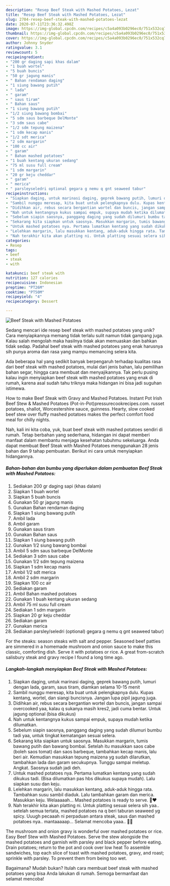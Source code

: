 ```yaml
---
description: "Resep Beef Steak with Mashed Potatoes, Lezat"
title: "Resep Beef Steak with Mashed Potatoes, Lezat"
slug: 2704-resep-beef-steak-with-mashed-potatoes-lezat
date: 2020-07-11T23:36:32.498Z
image: https://img-global.cpcdn.com/recipes/c5a4a093b0296ec0/751x532cq70/beef-steak-with-mashed-potatoes-foto-resep-utama.jpg
thumbnail: https://img-global.cpcdn.com/recipes/c5a4a093b0296ec0/751x532cq70/beef-steak-with-mashed-potatoes-foto-resep-utama.jpg
cover: https://img-global.cpcdn.com/recipes/c5a4a093b0296ec0/751x532cq70/beef-steak-with-mashed-potatoes-foto-resep-utama.jpg
author: Johnny Snyder
ratingvalue: 3.1
reviewcount: 5
recipeingredient:
- "200 gr daging sapi khas dalam"
- "1 buah wortel"
- "5 buah buncis"
- "50 gr jagung manis"
- " Bahan rendaman daging"
- "1 siung bawang putih"
- " lada"
- " garam"
- " saus tiram"
- " Bahan saus"
- "1 siung bawang putih"
- "1/2 siung bawang bombai"
- "5 sdm saus barbeque DelMonte"
- "3 sdm saus cabe"
- "1/2 sdm tepung maizena"
- "1 sdm kecap manis"
- "1/2 sdt merica"
- "2 sdm margarin"
- "100 cc air"
- " garam"
- " Bahan mashed potatoes"
- "1 buah kentang ukuran sedang"
- "75 ml susu full cream"
- "1 sdm margarin"
- "20 gr keju cheddar"
- " garam"
- " merica"
- " parsleyseledri optional gegara g nemu q gnt seaweed tabur"
recipeinstructions:
- "Siapkan daging, untuk marinasi daging, geprek bawang putih, lumuri dengan lada, garam, saus tiram, diamkan selama 10-15 menit"
- "Sambil nunggu meresap, kita buat untuk pelengkapnya dulu. Kupas kentang, wortel, dan siangi buncisnya. Jangan lupa pipil jagung juga."
- "Didihkan air, rebus secara bergantian wortel dan buncis, jangan sampai overcooked yaa, kalau q sukanya masih kres2, jadi cuma bentar. Untuk jagung optional (bisa dikukus)"
- "Nah untuk kentangnya kukus sampai empuk, supaya mudah ketika dilumatkan."
- "Sebelum siapin saosnya, panggang daging yang sudah dilumuri bumbu tadi yaa, untuk tingkat kematangan sesuai selera."
- "Sekarang kita siapkan untuk saosnya. Masukkan margarin, tumis bawang putih dan bawang bombai. Setelah itu masukkan saos cabe (boleh saos tomat) dan saos barbeque, tambahkan kecap manis, lalu beri air. Kemudian masukkan tepung maizena yg sudah dilarutkan, tambahkan lada dan garam secukupnya. Tunggu sampai meletup. Angkat. Saosnya sudah jadi deh."
- "Untuk mashed potatoes nya. Pertama lumatkan kentang yang sudah dikukus tadi. (Bisa dilumatkan pas hbs dikukus supaya mudah). Lalu siapkan susu dan keju."
- "Lelehkan margarin, lalu masukkan kentang, aduk-aduk hingga rata. Tambahkan susu sambil diaduk. Lalu tambahkan garam dan merica. Masukkan keju. Welaaaaah... Mashed potatoes is ready to serve. 🤤❤️"
- "Nah terakhir kita akan platting ni. Untuk platting sesuai selera sih yaa.. setelah semua tertata, mashed potatoes na q beri taburan seaweed yg spicy. Uuugh pecaaah ni perpaduan antara steak, saus dan mashed potatoes nya.. mantaaaaap... Selamat mencoba yaaa.. 🤗💕"
categories:
- Resep
tags:
- beef
- steak
- with

katakunci: beef steak with 
nutrition: 127 calories
recipecuisine: Indonesian
preptime: "PT26M"
cooktime: "PT50M"
recipeyield: "4"
recipecategory: Dessert

---
```



![Beef Steak with Mashed Potatoes](https://img-global.cpcdn.com/recipes/c5a4a093b0296ec0/751x532cq70/beef-steak-with-mashed-potatoes-foto-resep-utama.jpg)

Sedang mencari ide resep beef steak with mashed potatoes yang unik? Cara menyiapkannya memang tidak terlalu sulit namun tidak gampang juga. Kalau salah mengolah maka hasilnya tidak akan memuaskan dan bahkan tidak sedap. Padahal beef steak with mashed potatoes yang enak harusnya sih punya aroma dan rasa yang mampu memancing selera kita.

Ada beberapa hal yang sedikit banyak berpengaruh terhadap kualitas rasa dari beef steak with mashed potatoes, mulai dari jenis bahan, lalu pemilihan bahan segar, hingga cara membuat dan menyajikannya. Tak perlu pusing kalau ingin menyiapkan beef steak with mashed potatoes yang enak di rumah, karena asal sudah tahu triknya maka hidangan ini bisa jadi suguhan istimewa.

How to make Beef Steak with Gravy and Mashed Potatoes. Instant Pot Irish Beef Stew &amp; Mashed Potatoes (Pot-in-Pot)pressurecookrecipes.com. russet potatoes, shallot, Worcestershire sauce, guinness. Hearty, slow cooked beef stew over fluffy mashed potatoes makes the perfect comfort food meal for chilly nights.


Nah, kali ini kita coba, yuk, buat beef steak with mashed potatoes sendiri di rumah. Tetap berbahan yang sederhana, hidangan ini dapat memberi manfaat dalam membantu menjaga kesehatan tubuhmu sekeluarga. Anda dapat membuat Beef Steak with Mashed Potatoes menggunakan 28 jenis bahan dan 9 tahap pembuatan. Berikut ini cara untuk menyiapkan hidangannya.

<!--inarticleads1-->

##### Bahan-bahan dan bumbu yang diperlukan dalam pembuatan Beef Steak with Mashed Potatoes:

1. Sediakan 200 gr daging sapi (khas dalam)
1. Siapkan 1 buah wortel
1. Siapkan 5 buah buncis
1. Gunakan 50 gr jagung manis
1. Gunakan  Bahan rendaman daging
1. Siapkan 1 siung bawang putih
1. Ambil  lada
1. Ambil  garam
1. Gunakan  saus tiram
1. Gunakan  Bahan saus
1. Siapkan 1 siung bawang putih
1. Gunakan 1/2 siung bawang bombai
1. Ambil 5 sdm saus barbeque DelMonte
1. Sediakan 3 sdm saus cabe
1. Gunakan 1/2 sdm tepung maizena
1. Siapkan 1 sdm kecap manis
1. Ambil 1/2 sdt merica
1. Ambil 2 sdm margarin
1. Siapkan 100 cc air
1. Sediakan  garam
1. Ambil  Bahan mashed potatoes
1. Gunakan 1 buah kentang ukuran sedang
1. Ambil 75 ml susu full cream
1. Sediakan 1 sdm margarin
1. Siapkan 20 gr keju cheddar
1. Sediakan  garam
1. Gunakan  merica
1. Sediakan  parsley/seledri (optional) gegara g nemu q gnt seaweed tabur)


For the steaks: season steaks with salt and pepper. Seasoned beef patties are simmered in a homemade mushroom and onion sauce to make this classic, comforting dish. Serve it with potatoes or rice. A great from-scratch salisbury steak and gravy recipe I found a long time ago. 

<!--inarticleads2-->

##### Langkah-langkah menyiapkan Beef Steak with Mashed Potatoes:

1. Siapkan daging, untuk marinasi daging, geprek bawang putih, lumuri dengan lada, garam, saus tiram, diamkan selama 10-15 menit
1. Sambil nunggu meresap, kita buat untuk pelengkapnya dulu. Kupas kentang, wortel, dan siangi buncisnya. Jangan lupa pipil jagung juga.
1. Didihkan air, rebus secara bergantian wortel dan buncis, jangan sampai overcooked yaa, kalau q sukanya masih kres2, jadi cuma bentar. Untuk jagung optional (bisa dikukus)
1. Nah untuk kentangnya kukus sampai empuk, supaya mudah ketika dilumatkan.
1. Sebelum siapin saosnya, panggang daging yang sudah dilumuri bumbu tadi yaa, untuk tingkat kematangan sesuai selera.
1. Sekarang kita siapkan untuk saosnya. Masukkan margarin, tumis bawang putih dan bawang bombai. Setelah itu masukkan saos cabe (boleh saos tomat) dan saos barbeque, tambahkan kecap manis, lalu beri air. Kemudian masukkan tepung maizena yg sudah dilarutkan, tambahkan lada dan garam secukupnya. Tunggu sampai meletup. Angkat. Saosnya sudah jadi deh.
1. Untuk mashed potatoes nya. Pertama lumatkan kentang yang sudah dikukus tadi. (Bisa dilumatkan pas hbs dikukus supaya mudah). Lalu siapkan susu dan keju.
1. Lelehkan margarin, lalu masukkan kentang, aduk-aduk hingga rata. Tambahkan susu sambil diaduk. Lalu tambahkan garam dan merica. Masukkan keju. Welaaaaah... Mashed potatoes is ready to serve. 🤤❤️
1. Nah terakhir kita akan platting ni. Untuk platting sesuai selera sih yaa.. setelah semua tertata, mashed potatoes na q beri taburan seaweed yg spicy. Uuugh pecaaah ni perpaduan antara steak, saus dan mashed potatoes nya.. mantaaaaap... Selamat mencoba yaaa.. 🤗💕


The mushroom and onion gravy is wonderful over mashed potatoes or rice. Easy Beef Stew with Mashed Potatoes. Serve the stew alongside the mashed potatoes and garnish with parsley and black pepper before eating. Drain potatoes; return to the pot and cook over low heat To assemble sandwiches, top each slice of toast with mashed potatoes, gravy, and roast; sprinkle with parsley. To prevent them from being too wet. 

Bagaimana? Mudah bukan? Itulah cara membuat beef steak with mashed potatoes yang bisa Anda lakukan di rumah. Semoga bermanfaat dan selamat mencoba!
